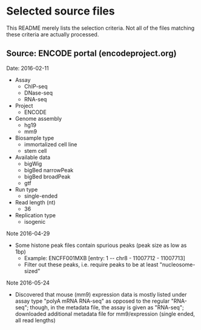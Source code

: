 # Selected source files

This README merely lists the selection criteria. Not all of the files matching these criteria are actually processed.

## Source: ENCODE portal (encodeproject.org)

Date: 2016-02-11

* Assay
    * ChIP-seq
    * DNase-seq
    * RNA-seq
* Project
    * ENCODE
* Genome assembly
    * hg19
    * mm9
* Biosample type
    * immortalized cell line
    * stem cell
* Available data
    * bigWig
    * bigBed narrowPeak
    * bigBed broadPeak
    * gtf
* Run type
    * single-ended
* Read length (nt)
    * 36
* Replication type
    * isogenic
    

Note 2016-04-29

* Some histone peak files contain spurious peaks (peak size as low as 1bp)
    * Example: ENCFF001MXB [entry: 1 -- chr8 - 11007712 - 11007713]
    * Filter out these peaks, i.e. require peaks to be at least "nucleosome-sized"
    
Note 2016-05-24

* Discovered that mouse (mm9) expression data is mostly listed under assay type "polyA mRNA RNA-seq"
 as opposed to the regular "RNA-seq"; though, in the metadata file, the assay is given as "RNA-seq";
 downloaded additional metadata file for mm9/expression (single ended, all read lengths)